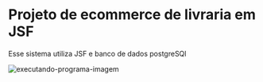 # Projeto de ecommerce de livraria em JSF
Esse sistema utiliza JSF e banco de dados postgreSQl

![executando-programa-imagem](https://i.imgur.com/lZJWiSZ.png)
